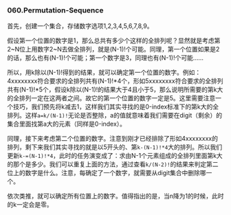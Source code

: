### 060.Permutation-Sequence

首先，创建一个集合，存储数字选项1,2,3,4,5,6,7,8,9。

假设第一个位置的数字是1，那么总共有多少个这样的全排列呢？显然就是考虑第2\~N位上用数字2~N去做全排列，就是(N-1)\!个可能。同理，第一个位置如果是2的话，那么也有(N-1)\!个可能；第一个数字是3，同理也有(N-1)\!个可能……

所以，用k除以(N-1)!得到的结果，就可以确定第一个位置的数字。例如：4xxxxxxxx符合要求的全排列共有(N-1)\!\*4个，形如5xxxxxxxx符合要求的全排列共有(N-1)!\*5个，假设k除以(N-1)\!的结果大于4且小于5，那么说明所需要的第k大的全排列一定在这两者之间。故它的第一个位置的数字一定是5。这里需要注意一个技巧，我们预先将k减去1，这样我们其实寻找的是0-index标准下的第k大的全排列。这样```a=k/(N-1)!```无论是否整除，a的值就意味着我们需要在digit（剩余）的集合里面找第a大的元素（同样是0-index）。

同理，接下来考虑第二个位置的数字。注意到刚才已经排除了形如4xxxxxxxx的排列，剩下来我们其实寻找的就是以5开头的、第```k-(N-1)!*4```大的排列。所以我们更新```k-=(N-1)!*4```，此时的任务演变成了：求由N-1个元素组成的全排列里面第k大的那个是多少。我们可以重复上面的方法，通过查看```k/(N-2)!```的结果来判定第二位上的数字是什么。注意，每确定了一个数字，就需要从digit集合中删除哪一个。

依次类推，就可以确定所有位置上的数字。值得指出的是，当n降为1的时候，此时的k一定会是零。
